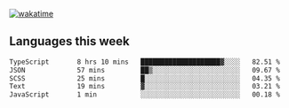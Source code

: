 [![wakatime](https://wakatime.com/badge/user/2d08dcba-b829-42d8-897d-6a005f58591f.svg)](https://wakatime.com/@2d08dcba-b829-42d8-897d-6a005f58591f)

## Languages this week

<!--START_SECTION:waka-->

```txt
TypeScript       8 hrs 10 mins   ████████████████████▓░░░░   82.51 %
JSON             57 mins         ██▒░░░░░░░░░░░░░░░░░░░░░░   09.67 %
SCSS             25 mins         █░░░░░░░░░░░░░░░░░░░░░░░░   04.35 %
Text             19 mins         ▓░░░░░░░░░░░░░░░░░░░░░░░░   03.21 %
JavaScript       1 min           ░░░░░░░░░░░░░░░░░░░░░░░░░   00.18 %
```

<!--END_SECTION:waka-->
